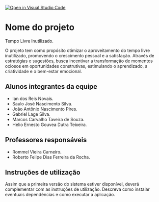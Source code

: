 [![Open in Visual Studio Code](https://classroom.github.com/assets/open-in-vscode-718a45dd9cf7e7f842a935f5ebbe5719a5e09af4491e668f4dbf3b35d5cca122.svg)](https://classroom.github.com/online_ide?assignment_repo_id=11673799&assignment_repo_type=AssignmentRepo)
# Nome do projeto

Tempo Livre Inutilizado.

O projeto tem como propósito otimizar o aproveitamento do tempo livre inutilizado, promovendo o crescimento pessoal e a satisfação. Através de estratégias e sugestões, busca incentivar a transformação de momentos ociosos em oportunidades construtivas, estimulando o aprendizado, a criatividade e o bem-estar emocional. 

## Alunos integrantes da equipe

* Ian dos Reis Novais.
* Saulo José Nascimento Silva.
* João Antônio Nascimento Pires.
* Gabriel Lage Silva.
* Marcos Carvalho Taveira de Souza.
* Helio Ernesto Gouvea Dutra Teixeira.

## Professores responsáveis

* Rommel Vieira Carneiro.
* Roberto Felipe Dias Ferreira da Rocha.

## Instruções de utilização

Assim que a primeira versão do sistema estiver disponível, deverá complementar com as instruções de utilização. Descreva como instalar eventuais dependências e como executar a aplicação.
